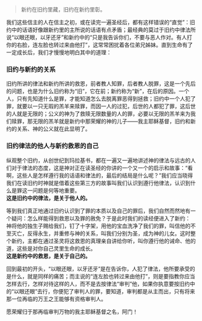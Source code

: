 [TITLE]:旧约与新约
[TAGS]:以主之名

> 新约在旧约里藏，旧约在新约里彰。

我们这些信主的人在信主之初，或在读完一遍圣经后，都有这样错误的“直觉”：旧约中的话语好像跟新约里的主所说的话语有点矛盾；最经典的莫过于旧约中律法所说“以眼还眼，以牙还牙”和新约中的“只是我告诉你们，不要与恶人作对。有人打你的右脸，连左脸也转过来由他打”，这常常困扰着各位弟兄姊妹。直到生命有了一定成长后，我们才慢慢地明白其中的道理：  
### 旧约与新约的关系
旧约所讲的律法和新约所讲的救恩，前者教人知罪，后者教人脱罪，这是一个先后的问题，也是为什么旧约称为“旧”，它在前；新约称为“新”，在后的原因。一个人，只有先知道什么是罪，才能知道怎么去脱离罪恶得到拯救；旧约中一个人犯了罪，就要以一只无瑕的羔羊来赎罪，而因一人的过犯，后世的人都犯了罪，这后世的人就是无限的；公义的神为了救赎无限数量的人的罪，必要以无限的羔羊来为我们赎罪，那无限的羔羊就是新约中那荣耀的神的儿子——我主耶稣基督，旧约和新约的关系、神的公义就在此显明了。
### 旧约律法的他人与新约救恩的自己
纵观整个旧约，从创世纪到玛拉基书，都在一遍又一遍地讲述神的律法与远古的人们对于律法的态度，这是神对正在读圣经的你讲的一个又一个的启示和故事：“看啊，这些人是怎样遵行我的话语和律法的，最后的结局是什么呢？”我们应当晓得我们在读旧约时神就是借着这些第三方的故事叫我们认识到遵行他律法，认识到什么是罪这一问题是何等地重要。  
**这是旧约中的律法，是关于他人的。**

等到我们真正地通过旧约认识到了罪的本质以及自己的罪后，我们自然而然地有一个疑问：怎么样能得到救恩以及罪的赦免？于是此时我们的读经便进入了新约：  
神将他的独生子赐给我们，钉了十字架，用他的宝血洗净了我们的罪，叫信他的不至灭亡，反得永生，并重修与神的关系，叫我们分别为圣，成为神的儿女。这时整个新约，主都在通过圣灵将这救恩的真理亲自讲给你听，叫你遵行他的诫命、他的道，这些是对你自己灵里生命的成长。  
**这是新约中的救恩，是关于自己的。**

回到最初的开头，“以眼还眼，以牙还牙”是在告诉你，人犯了律法，他所要承受的是什么，就是同样的痛苦；而主说的“连左脸也转过来由他打”，则是要指教你应当怎样去行，怎样对待这样的人，而不是去按律法“审判”他，如果你执意要按旧约中的“以眼还眼”去行，你便犯了审判人的罪，要知道，审判都是从主而出，只有将来那一位再临的万王之王能够有资格审判人。

愿荣耀归于那再临审判万物的我主耶稣基督之名，阿门！